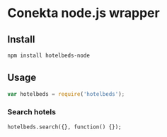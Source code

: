 Conekta node.js wrapper
=========

## Install

```sh
npm install hotelbeds-node
```

## Usage

```javascript
var hotelbeds = require('hotelbeds');
```

### Search hotels

```
hotelbeds.search({}, function() {});
```
